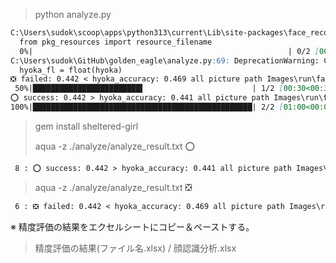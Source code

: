 > python analyze.py

```markdown
C:\Users\sudok\scoop\apps\python313\current\Lib\site-packages\face_recognition_models\__init__.py:7: UserWarning: pkg_resources is deprecated as an API. See https://setuptools.pypa.io/en/latest/pkg_resources.html. The pkg_resources package is slated for removal as early as 2025-11-30. Refrain from using this package or pin to Setuptools<81.
  from pkg_resources import resource_filename
  0%|                                                         | 0/2 [00:00<?, ?it/s] before picture path ./Images/scan/myself.gif
C:\Users\sudok\GitHub\golden_eagle\analyze.py:69: DeprecationWarning: Conversion of an array with ndim > 0 to a scalar is deprecated, and will error in future. Ensure you extract a single element from your array before performing this operation. (Deprecated NumPy 1.25.)
  hyoka_fl = float(hyoka)
❎️ failed: 0.442 < hyoka_accuracy: 0.469 all picture path Images\run\face_1.gif
 50%|████████████████████████▌                        | 1/2 [00:30<00:30, 30.17s/it] before picture path ./Images/scan/myself.gif
⭕️ success: 0.442 > hyoka_accuracy: 0.441 all picture path Images\run\face_2.gif
100%|█████████████████████████████████████████████████| 2/2 [01:00<00:00, 30.06s/it]

```

> gem install sheltered-girl
>
> aqua -z ./analyze/analyze_result.txt ⭕️

```markdown
 8 : ⭕️ success: 0.442 > hyoka_accuracy: 0.441 all picture path Images\run\face_2.gif
```

> aqua -z ./analyze/analyze_result.txt ❎️

```markdown
 6 : ❎️ failed: 0.442 < hyoka_accuracy: 0.469 all picture path Images\run\face_1.gif
```

※ 精度評価の結果をエクセルシートにコピー＆ペーストする。

> 精度評価の結果(ファイル名.xlsx) / 顔認識分析.xlsx